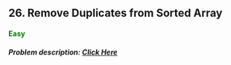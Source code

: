 ## 26. Remove Duplicates from Sorted Array
#### <font color="green">Easy</font>
##### Problem description: <a href="https://leetcode.com/problems/remove-duplicates-from-sorted-arrays/">Click Here</a>